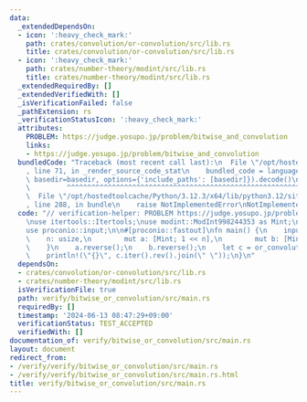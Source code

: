 ```yaml
---
data:
  _extendedDependsOn:
  - icon: ':heavy_check_mark:'
    path: crates/convolution/or-convolution/src/lib.rs
    title: crates/convolution/or-convolution/src/lib.rs
  - icon: ':heavy_check_mark:'
    path: crates/number-theory/modint/src/lib.rs
    title: crates/number-theory/modint/src/lib.rs
  _extendedRequiredBy: []
  _extendedVerifiedWith: []
  _isVerificationFailed: false
  _pathExtension: rs
  _verificationStatusIcon: ':heavy_check_mark:'
  attributes:
    PROBLEM: https://judge.yosupo.jp/problem/bitwise_and_convolution
    links:
    - https://judge.yosupo.jp/problem/bitwise_and_convolution
  bundledCode: "Traceback (most recent call last):\n  File \"/opt/hostedtoolcache/Python/3.12.3/x64/lib/python3.12/site-packages/onlinejudge_verify/documentation/build.py\"\
    , line 71, in _render_source_code_stat\n    bundled_code = language.bundle(stat.path,\
    \ basedir=basedir, options={'include_paths': [basedir]}).decode()\n          \
    \         ^^^^^^^^^^^^^^^^^^^^^^^^^^^^^^^^^^^^^^^^^^^^^^^^^^^^^^^^^^^^^^^^^^^^^^^^^^^^^^^^^\n\
    \  File \"/opt/hostedtoolcache/Python/3.12.3/x64/lib/python3.12/site-packages/onlinejudge_verify/languages/rust.py\"\
    , line 288, in bundle\n    raise NotImplementedError\nNotImplementedError\n"
  code: "// verification-helper: PROBLEM https://judge.yosupo.jp/problem/bitwise_and_convolution\n\
    \nuse itertools::Itertools;\nuse modint::ModInt998244353 as Mint;\nuse or_convolution::or_convolution;\n\
    use proconio::input;\n\n#[proconio::fastout]\nfn main() {\n    input! {\n    \
    \    n: usize,\n        mut a: [Mint; 1 << n],\n        mut b: [Mint; 1 << n],\n\
    \    }\n    a.reverse();\n    b.reverse();\n    let c = or_convolution(a, b);\n\
    \    println!(\"{}\", c.iter().rev().join(\" \"));\n}\n"
  dependsOn:
  - crates/convolution/or-convolution/src/lib.rs
  - crates/number-theory/modint/src/lib.rs
  isVerificationFile: true
  path: verify/bitwise_or_convolution/src/main.rs
  requiredBy: []
  timestamp: '2024-06-13 08:47:29+09:00'
  verificationStatus: TEST_ACCEPTED
  verifiedWith: []
documentation_of: verify/bitwise_or_convolution/src/main.rs
layout: document
redirect_from:
- /verify/verify/bitwise_or_convolution/src/main.rs
- /verify/verify/bitwise_or_convolution/src/main.rs.html
title: verify/bitwise_or_convolution/src/main.rs
---
```


